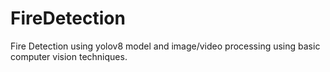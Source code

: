 # FireDetection
Fire Detection using yolov8 model and image/video processing using basic computer vision techniques.
